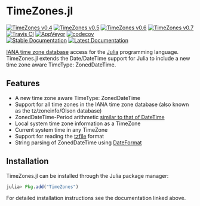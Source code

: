 TimeZones.jl
============

[![TimeZones v0.4](http://pkg.julialang.org/badges/TimeZones_0.4.svg)](http://pkg.julialang.org/?pkg=TimeZones&ver=0.4)
[![TimeZones v0.5](http://pkg.julialang.org/badges/TimeZones_0.5.svg)](http://pkg.julialang.org/?pkg=TimeZones&ver=0.5)
[![TimeZones v0.6](http://pkg.julialang.org/badges/TimeZones_0.6.svg)](http://pkg.julialang.org/?pkg=TimeZones&ver=0.6)
[![TimeZones v0.7](http://pkg.julialang.org/badges/TimeZones_0.7.svg)](http://pkg.julialang.org/?pkg=TimeZones&ver=0.7)
<br/>
[![Travis CI](https://travis-ci.org/JuliaTime/TimeZones.jl.svg?branch=master)](https://travis-ci.org/JuliaTime/TimeZones.jl)
[![AppVeyor](https://ci.appveyor.com/api/projects/status/ru96a9u8h83j9ixu/branch/master?svg=true)](https://ci.appveyor.com/project/omus/timezones-jl)
[![codecov](https://codecov.io/gh/JuliaTime/TimeZones.jl/branch/master/graph/badge.svg)](https://codecov.io/gh/JuliaTime/TimeZones.jl)
<br/>
[![Stable Documentation](https://img.shields.io/badge/docs-stable-blue.svg)](http://timezonesjl.readthedocs.io/en/stable/)
[![Latest Documentation](https://img.shields.io/badge/docs-latest-blue.svg)](http://timezonesjl.readthedocs.io/en/latest/)

[IANA time zone database](http://www.iana.org/time-zones) access for the [Julia](http://julialang.org/) programming language. TimeZones.jl extends the Date/DateTime support for Julia to include a new time zone aware TimeType: ZonedDateTime.

## Features

* A new time zone aware TimeType: ZonedDateTime
* Support for all time zones in the IANA time zone database (also known as the tz/zoneinfo/Olson database)
* ZonedDateTime-Period arithmetic [similar to that of DateTime](https://docs.julialang.org/en/stable/manual/dates/#TimeType-Period-Arithmetic-1)
* Local system time zone information as a TimeZone
* Current system time in any TimeZone
* Support for reading the [tzfile](http://man7.org/linux/man-pages/man5/tzfile.5.html) format
* String parsing of ZonedDateTime using [DateFormat](https://docs.julialang.org/en/stable/stdlib/dates/#Base.Dates.DateFormat)

## Installation

TimeZones.jl can be installed through the Julia package manager:

```julia
julia> Pkg.add("TimeZones")
```

For detailed installation instructions see the documentation linked above.
